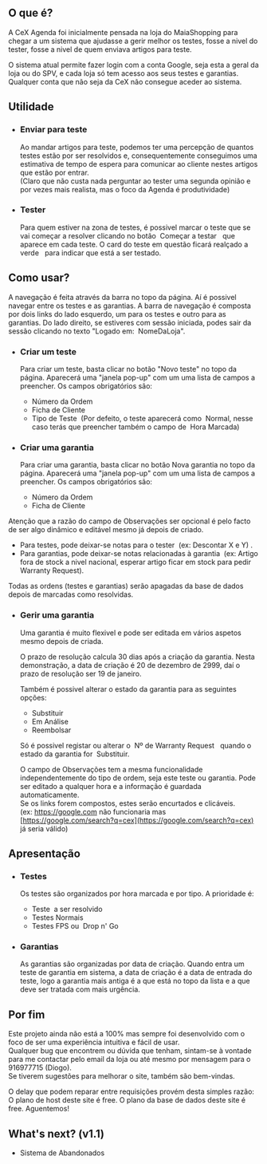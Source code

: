 ## O que é?

A CeX Agenda foi inicialmente pensada na loja do MaiaShopping para chegar a um sistema que ajudasse a gerir melhor os testes, fosse a nivel do tester, fosse a nivel de quem enviava artigos para teste.

O sistema atual permite fazer login com a conta Google, seja esta a geral da loja ou do SPV, e cada loja só tem acesso aos seus testes e garantias.  
Qualquer conta que não seja da CeX não consegue aceder ao sistema.

## Utilidade

- ### Enviar para teste

  Ao mandar artigos para teste, podemos ter uma percepção de quantos testes estão por ser resolvidos e, consequentemente conseguimos uma estimativa de tempo de espera para comunicar ao cliente nestes artigos que estão por entrar.  
  (Claro que não custa nada perguntar ao tester uma segunda opinião e por vezes mais realista, mas o foco da Agenda é produtividade)

- ### Tester

  Para quem estiver na zona de testes, é possivel marcar o teste que se vai começar a resolver clicando no botão  Começar a testar   que aparece em cada teste. O card do teste em questão ficará realçado a  verde   para indicar que está a ser testado.

## Como usar?

A navegação é feita através da barra no topo da página. Aí é possivel navegar entre os testes e as garantias. A barra de navegação é composta por dois links do lado esquerdo, um para os testes e outro para as garantias. Do lado direito, se estiveres com sessão iniciada, podes sair da sessão clicando no texto "Logado em:  NomeDaLoja".

- ### Criar um teste

  Para criar um teste, basta clicar no botão "Novo teste" no topo da página. Aparecerá uma "janela pop-up" com um uma lista de campos a preencher. Os campos obrigatórios são:

  - Número da Ordem
  - Ficha de Cliente
  - Tipo de Teste  (Por defeito, o teste aparecerá como  Normal, nesse caso terás que preencher também o campo de  Hora Marcada)

- ### Criar uma garantia
  Para criar uma garantia, basta clicar no botão Nova garantia no topo da página. Aparecerá uma "janela pop-up" com um uma lista de campos a preencher. Os campos obrigatórios são:
  - Número da Ordem
  - Ficha de Cliente

Atenção que a razão do campo de Observações ser opcional é pelo facto de ser algo dinâmico e editável mesmo já depois de criado.

- Para testes, pode deixar-se notas para o tester  (ex: Descontar X e Y) .
- Para garantias, pode deixar-se notas relacionadas à garantia  (ex: Artigo fora de stock a nivel nacional, esperar artigo ficar em stock para pedir Warranty Request).

Todas as ordens (testes e garantias) serão apagadas da base de dados depois de marcadas como resolvidas.

- ### Gerir uma garantia

  Uma garantia é muito flexivel e pode ser editada em vários aspetos mesmo depois de criada.

  O prazo de resolução calcula 30 dias após a criação da garantia. Nesta demonstração, a data de criação é 20 de dezembro de 2999, daí o prazo de resolução ser 19 de janeiro.

  Também é possivel alterar o estado da garantia para as seguintes opções:

  - Substituir
  - Em Análise
  - Reembolsar

  Só é possivel registar ou alterar o  Nº de Warranty Request   quando o estado da garantia for  Substituir.

  O campo de Observações tem a mesma funcionalidade independentemente do tipo de ordem, seja este teste ou garantia. Pode ser editado a qualquer hora e a informação é guardada automaticamente.  
  Se os links forem compostos, estes serão encurtados e clicáveis.  
  (ex: https://google.com não funcionaria mas [https://google.com/search?q=cex](https://google.com/search?q=cex) já seria válido)

## Apresentação

- ### Testes

  Os testes são organizados por hora marcada e por tipo. A prioridade é:

  - Teste  a ser resolvido
  - Testes Normais
  - Testes FPS ou  Drop n' Go

- ### Garantias

  As garantias são organizadas por data de criação. Quando entra um teste de garantia em sistema, a data de criação é a data de entrada do teste, logo a garantia mais antiga é a que está no topo da lista e a que deve ser tratada com mais urgência.

## Por fim

Este projeto ainda não está a 100% mas sempre foi desenvolvido com o foco de ser uma experiência intuitiva e fácil de usar.  
Qualquer bug que encontrem ou dúvida que tenham, sintam-se à vontade para me contactar pelo email da loja ou até mesmo por mensagem para o 916977715 (Diogo).  
Se tiverem sugestões para melhorar o site, também são bem-vindas.

O delay que podem reparar entre requisições provém desta simples razão:  
O plano de host deste site é free. O plano da base de dados deste site é free. Aguentemos!

## What's next? (v1.1)

- Sistema de Abandonados
